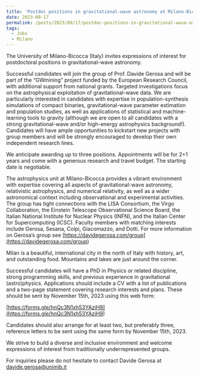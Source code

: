 ```yaml
---
title: 'Postdoc positions in gravitational-wave astronomy at Milano-Bicocca (Italy)'
date: 2023-09-17
permalink: /posts/2023/09/17/postdoc-positions-in-gravitational-wave-astronomy-at-milano-bicocca-italy
tags:
  - Jobs
  - Milano
---
```


The University of Milano-Bicocca (Italy) invites expressions of interest for postdoctoral positions in gravitational-wave astronomy.

Successful candidates will join the group of Prof. Davide Gerosa and will be part of the “GWmining” project funded by the European Research Council, with additional support from national grants. Targeted investigations focus on the astrophysical exploitation of gravitational-wave data. We are particularly interested in candidates with expertise in population-synthesis simulations of compact binaries, gravitational-wave parameter estimation and population studies, as well as applications of statistical and machine-learning tools to gravity (although we are open to all candidates with a strong gravitational-wave and/or high-energy astrophysics background!). Candidates will have ample opportunities to kickstart new projects with group members and will be strongly encouraged to develop their own independent research lines.

We anticipate awarding up to three positions. Appointments will be for 2+1 years and come with a generous research and travel budget. The starting date is negotiable.

The astrophysics unit at Milano-Bicocca provides a vibrant environment with expertise covering all aspects of gravitational-wave astronomy, relativistic astrophysics, and numerical relativity, as well as a wider astronomical context including observational and experimental activities. The group has tight connections with the LISA Consortium, the Virgo Collaboration, the Einstein Telescope Observational Science Board, the Italian National Institute for Nuclear Physics (INFN), and the Italian Center for Supercomputing (ICSC). Faculty members with matching interests include Gerosa, Sesana, Colpi, Giacomazzo, and Dotti. For more information on Gerosa’s group see [https://davidegerosa.com/group](<https://davidegerosa.com/group>)

Milan is a beautiful, international city in the north of Italy with history, art, and outstanding food. Mountains and lakes are just around the corner.

Successful candidates will have a PhD in Physics or related discipline, strong programming skills, and previous experience in gravitational (astro)physics. Applications should include a CV with a list of publications and a two-page statement covering research interests and plans. These should be sent by November 15th, 2023 using this web form:

[https://forms.gle/hnQc3N1xh53YAziH9](<https://forms.gle/hnQc3N1xh53YAziH9>)

Candidates should also arrange for at least two, but preferably three, reference letters to be sent using the same form by November 15th, 2023.

We strive to build a diverse and inclusive environment and welcome expressions of interest from traditionally underrepresented groups.

For inquiries please do not hesitate to contact Davide Gerosa at [davide.gerosa@unimib.it](<mailto:davide.gerosa@unimib.it>)


